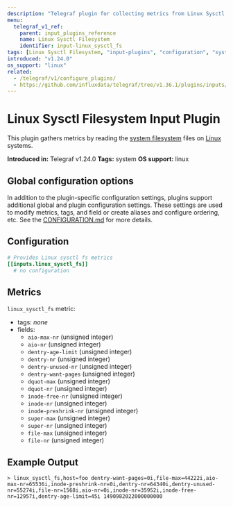 ```yaml
---
description: "Telegraf plugin for collecting metrics from Linux Sysctl Filesystem"
menu:
  telegraf_v1_ref:
    parent: input_plugins_reference
    name: Linux Sysctl Filesystem
    identifier: input-linux_sysctl_fs
tags: [Linux Sysctl Filesystem, "input-plugins", "configuration", "system"]
introduced: "v1.24.0"
os_support: "linux"
related:
  - /telegraf/v1/configure_plugins/
  - https://github.com/influxdata/telegraf/tree/v1.36.1/plugins/inputs/linux_sysctl_fs/README.md, Linux Sysctl Filesystem Plugin Source
---
```


# Linux Sysctl Filesystem Input Plugin

This plugin gathers metrics by reading the [system filesystem](https://www.kernel.org/doc/Documentation/sysctl/fs.txt) files on
[Linux](https://kernel.org/) systems.

**Introduced in:** Telegraf v1.24.0
**Tags:** system
**OS support:** linux

[kernel]: https://kernel.org/
[sysfs]: https://www.kernel.org/doc/Documentation/sysctl/fs.txt

## Global configuration options <!-- @/docs/includes/plugin_config.md -->

In addition to the plugin-specific configuration settings, plugins support
additional global and plugin configuration settings. These settings are used to
modify metrics, tags, and field or create aliases and configure ordering, etc.
See the [CONFIGURATION.md](/telegraf/v1/configuration/#plugins) for more details.

[CONFIGURATION.md]: ../../../docs/CONFIGURATION.md#plugins

## Configuration

```toml @sample.conf
# Provides Linux sysctl fs metrics
[[inputs.linux_sysctl_fs]]
  # no configuration
```

## Metrics

`linux_sysctl_fs` metric:

- tags: _none_
- fields:
  - `aio-max-nr` (unsigned integer)
  - `aio-nr` (unsigned integer)
  - `dentry-age-limit` (unsigned integer)
  - `dentry-nr` (unsigned integer)
  - `dentry-unused-nr` (unsigned integer)
  - `dentry-want-pages` (unsigned integer)
  - `dquot-max` (unsigned integer)
  - `dquot-nr` (unsigned integer)
  - `inode-free-nr` (unsigned integer)
  - `inode-nr` (unsigned integer)
  - `inode-preshrink-nr` (unsigned integer)
  - `super-max` (unsigned integer)
  - `super-nr` (unsigned integer)
  - `file-max` (unsigned integer)
  - `file-nr` (unsigned integer)

## Example Output

```text
> linux_sysctl_fs,host=foo dentry-want-pages=0i,file-max=44222i,aio-max-nr=65536i,inode-preshrink-nr=0i,dentry-nr=64340i,dentry-unused-nr=55274i,file-nr=1568i,aio-nr=0i,inode-nr=35952i,inode-free-nr=12957i,dentry-age-limit=45i 1490982022000000000
```
